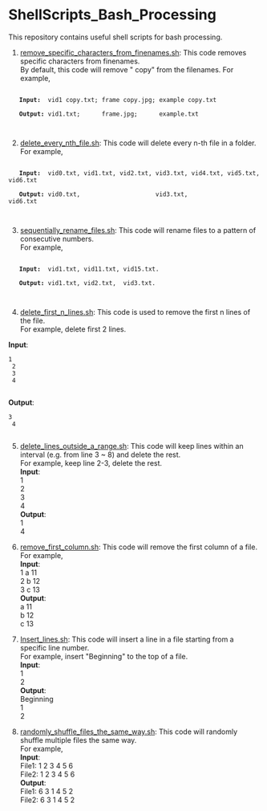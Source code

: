 # ShellScripts_Bash_Processing
This repository contains useful shell scripts for bash processing. 

   1. [remove_specific_characters_from_finenames.sh](https://github.com/BumbleBee0819/ShellScripts_Bash_Processing/blob/master/remove_specific_characters_from_finenames.sh): This code removes specific characters from finenames.<br />
   By default, this code will remove " copy" from the filenames. For example, <br />
   <pre><code>
   <b>Input:</b>  vid1 copy.txt; frame copy.jpg; example copy.txt<br />
   <b>Output:</b> vid1.txt;      frame.jpg;      example.txt<br />
   </code></pre>
   
   2. [delete_every_nth_file.sh](https://github.com/BumbleBee0819/ShellScripts_Bash_Processing/blob/master/delete_every_nth_file.sh): This code will delete every n-th file in a folder.<br />
   For example,<br />
   <pre><code>
   <b>Input:</b>  vid0.txt, vid1.txt, vid2.txt, vid3.txt, vid4.txt, vid5.txt, vid6.txt<br />
   <b>Output:</b> vid0.txt,                     vid3.txt,                     vid6.txt<br />
   </code></pre>
   
   3. [sequentially_rename_files.sh](https://github.com/BumbleBee0819/ShellScripts_Bash_Processing/blob/master/sequentially_rename_files.sh): This code will rename files to a pattern of consecutive numbers.<br />
   For example, <br />
   <pre><code>
   <b>Input:</b>  vid1.txt, vid11.txt, vid15.txt.<br />
   <b>Output:</b> vid1.txt, vid2.txt,  vid3.txt.<br />
   </code></pre>
   
   4. [delete_first_n_lines.sh](https://github.com/BumbleBee0819/ShellScripts_Bash_Processing/blob/master/delete_first_n_lines.sh): This code is used to remove the first n lines of the file.<br />
   For example, delete first 2 lines. <br />
   
   **Input**: <pre><code>1<br />
                  2<br />
                  3<br />
                  4<br /> 
               </code></pre>
   **Output**:<pre><code>3<br />
                  4<br />
               </code></pre>

   5. [delete_lines_outside_a_range.sh](https://github.com/BumbleBee0819/ShellScripts_Bash_Processing/blob/master/delete_lines_outside_a_range.sh): This code will keep lines within an interval (e.g. from line 3 ~ 8) and delete the rest.<br />
   For example, keep line 2-3, delete the rest. <br />
   **Input**: <br />
              1<br />
              2<br />
              3<br />
              4<br />
   **Output**: <br />
               1<br />
               4<br />
               
   6. [remove_first_column.sh](https://github.com/BumbleBee0819/ShellScripts_Bash_Processing/blob/master/remove_first_column.sh): This code will remove the first column of a file.<br />
  For example, <br />
  **Input**: <br />
              1 a 11<br />
              2 b 12<br />
              3 c 13<br />
   **Output**: <br />
               a 11<br />
               b 12<br />
               c 13<br />
               
   7. [Insert_lines.sh](https://github.com/BumbleBee0819/ShellScripts_Bash_Processing/blob/master/Insert_lines.sh): This code will insert a line in a file starting from a specific line number.<br />
   For example, insert "Beginning" to the top of a file. <br />
   **Input**: <br />
              1<br />
              2<br />
   **Output**: <br />
               Beginning<br />
               1<br />
               2<br />   
   
   8. [randomly_shuffle_files_the_same_way.sh](https://github.com/BumbleBee0819/ShellScripts_Bash_Processing/blob/master/randomly_shuffle_files_the_same_way.sh): This code will randomly shuffle multiple files the same way.<br />
   For example, <br />
   **Input**: <br />
              File1: <line> 1 2 3 4 5 6 <br />
              File2: <line> 1 2 3 4 5 6 <br />
   **Output**: <br />
              File1: <line> 6 3 1 4 5 2 <br />
              File2: <line> 6 3 1 4 5 2 <br />   
   
   
   
   
   
